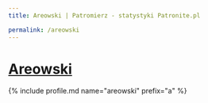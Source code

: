 ```yaml
---
title: Areowski | Patromierz - statystyki Patronite.pl

permalink: /areowski
---
```


# [Areowski](https://patronite.pl/areowski)

{% include profile.md name="areowski" prefix="a" %}
